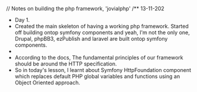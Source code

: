 // Notes on building the php framework, 'jovialphp'
/** 13-11-202
 * Day 1.
 * Created the main skeleton of having a working php framework. Started off building ontop symfony components and yeah, I'm not the only one, Drupal, phpBB3, ezPublish and laravel are built ontop symfony components.
 *
 *  According to the docs, The fundamental principles of our framework should be around the HTTP specification.
 * So in today's lesson, I learnt about Symfony HttpFoundation component which replaces default PHP global variables and functions using an Object Oriented approach.
 